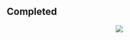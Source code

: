 ## Completed

<p align="center">
   <img src="https://gifdb.com/images/file/ginger-cat-typing-cutely-h6bnhxfx4ptq6z1k.gif" />   
</p>

